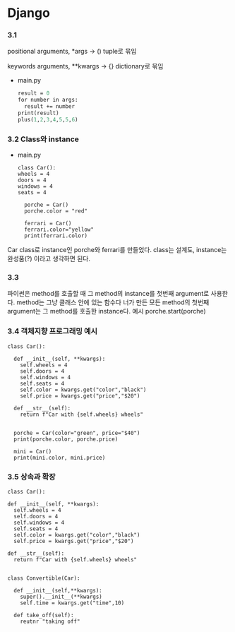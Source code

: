 # Django

### 3.1
positional arguments, *args -> () tuple로 묶임

keywords arguments, **kwargs -> {} dictionary로 묶임

* main.py
  ```def plus(*args):
  result = 0
  for number in args:
    result += number
  print(result)
  plus(1,2,3,4,5,5,6)
  ```

### 3.2 Class와 instance
* main.py
  ```
  class Car():
  wheels = 4
  doors = 4
  windows = 4
  seats = 4

    porche = Car()
    porche.color = "red"

    ferrari = Car()
    ferrari.color="yellow"
    print(ferrari.color)
    ```
Car class로 instance인 porche와 ferrari를 만들었다.
class는 설계도, instance는 완성품(?) 이라고 생각하면 된다.

### 3.3 
파이썬은 method를  호출할 때 그 method의 instance를 첫번째 argument로 사용한다. method는 그냥 클래스 안에 있는 함수다
너가 만든 모든 method의 첫번째 argument는 그 method를 호출한 instance다. 
예시 porche.start(porche)

### 3.4 객체지향 프로그래밍 예시
```
class Car():

  def __init__(self, **kwargs):
    self.wheels = 4
    self.doors = 4
    self.windows = 4
    self.seats = 4
    self.color = kwargs.get("color","black")
    self.price = kwargs.get("price","$20")

  def __str__(self):
    return f"Car with {self.wheels} wheels"


  porche = Car(color="green", price="$40")
  print(porche.color, porche.price)

  mini = Car()
  print(mini.color, mini.price)
  ```

  ### 3.5 상속과 확장
  ```
  class Car():

  def __init__(self, **kwargs):
    self.wheels = 4
    self.doors = 4
    self.windows = 4
    self.seats = 4
    self.color = kwargs.get("color","black")
    self.price = kwargs.get("price","$20")

  def __str__(self):
    return f"Car with {self.wheels} wheels"


  class Convertible(Car):
    
    def __init__(self,**kwargs):
      super().__init__(**kwargs)
      self.time = kwargs.get("time",10)

    def take_off(self):
      reutnr "taking off"
    
  ```



